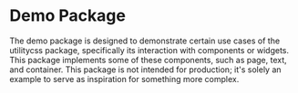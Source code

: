 # Demo Package 

The demo package is designed to demonstrate certain use cases of the utilitycss package, specifically its interaction with components or widgets. This package implements some of these components, such as page, text, and container. This package is not intended for production; it's solely an example to serve as inspiration for something more complex.